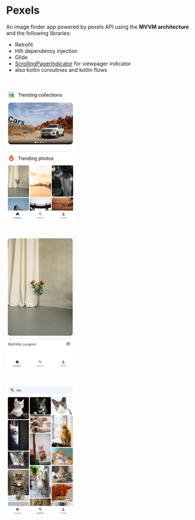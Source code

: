 # Pexels

An image finder app powered by pexels API using the **MVVM architecture** and the following libraries:

- Retrofit
- Hilt dependency injection
- Glide
- [ScrollingPagerIndicator](https://github.com/Tinkoff/ScrollingPagerIndicator) for viewpager indicator
- also kotlin coroutines and kotlin flows

 <br>

![explore screen](readmeAssets/img_scrn_explore.png)

 <br>

![details screen](readmeAssets/img_scrn_details.png)

 <br>

![search screen](readmeAssets/img_scrn_search.png)